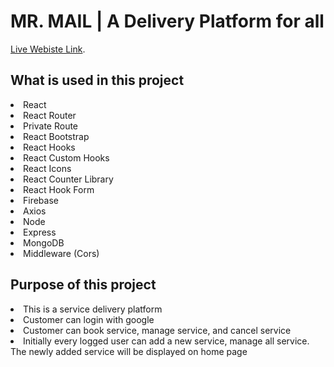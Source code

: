 #  MR. MAIL | A Delivery Platform for all

[Live Webiste Link](https://react-elearning-app.netlify.app/).

<h2>What is used in this project</h2>
<!-- Client Side -->
 <li>React</li>
 <li>React Router</li>
 <li>Private Route</li>
 <li>React Bootstrap</li>
 <li>React Hooks</li>
 <li>React Custom Hooks</li>
 <li>React Icons</li>
 <li>React Counter Library</li>
 <li>React Hook Form</li>
 <li>Firebase</li>
 <li>Axios</li>

 <!-- Server side -->
 <li>Node
 <li>Express
 <li>MongoDB
 <li>Middleware (Cors)

<h2>Purpose of this project</h2>
 <li>This is a service delivery platform</li>
 <li>Customer can login with google</li>
 <li>Customer can book service, manage service, and cancel service</li>
 <li>Initially every logged user can add a new service, manage all service. The newly added service will be displayed on home page</li>